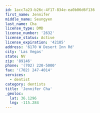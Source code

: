 ```yaml
---
id: 1acc7a23-b26c-4f17-834e-ea0b06d6f136
first_name: Jennifer
middle_name: Seungyen
last_name: Cha
license_type: DMD
license_number: '2632'
license_status: Active
license_expiration: '42185'
address: '6170 W Desert Inn Rd'
city: 'Las Vegas'
state: NV
zip: '89146'
phone: '(702) 220-5000'
fax: '(702) 247-4014'
services:
  - dentist
category: dentists
title: 'Jennifer Cha'
_geoloc:
  lat: 36.1296
  lng: -115.284
---
```

